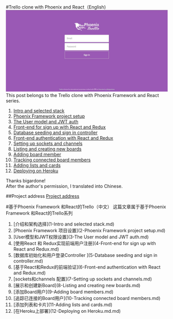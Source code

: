 #Trello clone with Phoenix and React（English)
 ![](/images/part1/sign-in.jpg)   
This post belongs to the Trello clone with Phoenix Framework and React series. <br/>
1. [Intro and selected stack](https://blog.diacode.com/trello-clone-with-phoenix-and-react-pt-1) <br/>
2. [Phoenix Framework project setup](https://blog.diacode.com/trello-clone-with-phoenix-and-react-pt-2) <br/>
3. [The User model and JWT auth](https://blog.diacode.com/trello-clone-with-phoenix-and-react-pt-3) <br/>
4. [Front-end for sign up with React and Redux](https://blog.diacode.com/trello-clone-with-phoenix-and-react-pt-4) <br/>
5. [Database seeding and sign in controller](https://blog.diacode.com/trello-clone-with-phoenix-and-react-pt-5) <br/>
6. [Front-end authentication with React and Redux](https://blog.diacode.com/trello-clone-with-phoenix-and-react-pt-6) <br/>
7. [Setting up sockets and channels](https://blog.diacode.com/trello-clone-with-phoenix-and-react-pt-7) <br/>
8. [Listing and creating new boards](https://blog.diacode.com/trello-clone-with-phoenix-and-react-pt-8) <br/>
9. [Adding board member](https://blog.diacode.com/trello-clone-with-phoenix-and-react-pt-9) <br/>
10.  [Tracking connected board members](https://blog.diacode.com/trello-clone-with-phoenix-and-react-pt-10) <br/>
11. [Adding lists and cards](https://blog.diacode.com/trello-clone-with-phoenix-and-react-pt-11) <br/>
12. [Deploying on Heroku](https://blog.diacode.com/trello-clone-with-phoenix-and-react-pt-12)<br/>

Thanks bigardone!    
After the author's permission, I translated into Chinese.

##Project address
[Project address](https://github.com/bigardone/phoenix-trello)

#基于Phoenix Framework 和React的Trello（中文）
这篇文章属于基于Phoenix Framework 和React的Trello系列    

1. [介绍和架构选择](1-Intro and selected stack.md) <br/>
2. [Phoenix Framework 项目设置](2-Phoenix Framework project setup.md)  <br/>
3. [User模型和JWT权限设置](3-The User model and JWT auth.md) <br/>
4. [使用React 和 Redux实现前端用户注册](4-Front-end for sign up with React and Redux.md) <br/>
5. [数据库初始化和用户登录Controller ](5-Database seeding and sign in controller.md)<br/>
6. [基于React和Redux的前端验证](6-Front-end authentication with React and Redux.md) <br/>
7. [sockets和channels 配置](7-Setting up sockets and channels.md)<br/>
8. [展示和创建新Board](8-Listing and creating new boards.md)<br/>
9. [添加Board用户](9-Adding board members.md)<br/>
10. [追踪已连接的Board用户](10-Tracking connected board members.md)<br/>
11. [添加列表和卡片](11-Adding lists and cards.md)<br/>
12. [在Heroku上部署](12-Deploying on Heroku.md.md)<br/>


